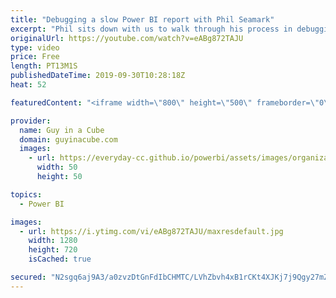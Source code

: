 ```yaml
---
title: "Debugging a slow Power BI report with Phil Seamark"
excerpt: "Phil sits down with us to walk through his process in debugging a slow Power BI report. This uses some new features in Power BI Desktop as well as using DAX Studio to get further insights.  Connect with Phil Twitter: https://twitter.com/PhilSeamark Blog: https://dax.tips/   Guy in a Cube courses: https://guyinacu.be/courses"
originalUrl: https://youtube.com/watch?v=eABg872TAJU
type: video
price: Free
length: PT13M1S
publishedDateTime: 2019-09-30T10:28:18Z
heat: 52

featuredContent: "<iframe width=\"800\" height=\"500\" frameborder=\"0\" src=\"https://www.youtube.com/embed/eABg872TAJU\" allow=\"accelerometer; autoplay; encrypted-media; gyroscope; picture-in-picture\" allowfullscreen></iframe>"

provider:
  name: Guy in a Cube
  domain: guyinacube.com
  images:
    - url: https://everyday-cc.github.io/powerbi/assets/images/organizations/guyinacube.com-50x50.jpg
      width: 50
      height: 50

topics:
  - Power BI

images:
  - url: https://i.ytimg.com/vi/eABg872TAJU/maxresdefault.jpg
    width: 1280
    height: 720
    isCached: true

secured: "N2sgq6aj9A3/a0zvzDtGnFdIbCHMTC/LVhZbvh4xB1rCKt4XJKj7j9Qgy27mZ79d9gBKqNeMEKF8pFAzGyngnvS+h2PZmpoRPG2dc/WKjYwsJXGWR4OAuYa9IOh0mjhED3bSnIacmuDttV+NMZSPB6sGaDg9Pzk+yYH0VywbgcsVz+rPJk7XJGZ+C5nVScl/QaNm1romJqoU/umy+kHf2iSGyzb2qVY6ZJbQCd3jQv50aLbhbvm0CMNFah8zqHOS4u+mtDkJvgGF2kxuHrjGF0CNZsl6jgYjG1R2rPp+52CKhiddStsX5Hrr0zflnBvP/JS6dTMRO4xkIekHy0JCnBPUdd1w6j0669N9R8hvjUd4LbEdcVrzUM+IAV+Vc4aK7uqprK+niAIcSv4sHxAlISxlYagvL+/dXR1QpcwNWRw=;46nYB7FWvsiKxF2sLGGx/g=="
---
```


